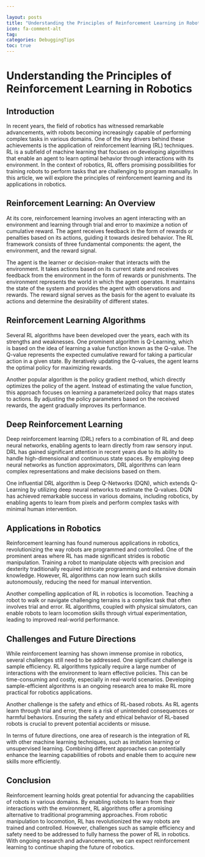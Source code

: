 ```yaml
---

layout: posts
title: "Understanding the Principles of Reinforcement Learning in Robotics"
icon: fa-comment-alt
tag:      
categories: DebuggingTips
toc: true
---
```




# Understanding the Principles of Reinforcement Learning in Robotics

## Introduction

In recent years, the field of robotics has witnessed remarkable advancements, with robots becoming increasingly capable of performing complex tasks in various domains. One of the key drivers behind these achievements is the application of reinforcement learning (RL) techniques. RL is a subfield of machine learning that focuses on developing algorithms that enable an agent to learn optimal behavior through interactions with its environment. In the context of robotics, RL offers promising possibilities for training robots to perform tasks that are challenging to program manually. In this article, we will explore the principles of reinforcement learning and its applications in robotics.

## Reinforcement Learning: An Overview

At its core, reinforcement learning involves an agent interacting with an environment and learning through trial and error to maximize a notion of cumulative reward. The agent receives feedback in the form of rewards or penalties based on its actions, guiding it towards desired behavior. The RL framework consists of three fundamental components: the agent, the environment, and the reward signal.

The agent is the learner or decision-maker that interacts with the environment. It takes actions based on its current state and receives feedback from the environment in the form of rewards or punishments. The environment represents the world in which the agent operates. It maintains the state of the system and provides the agent with observations and rewards. The reward signal serves as the basis for the agent to evaluate its actions and determine the desirability of different states.

## Reinforcement Learning Algorithms

Several RL algorithms have been developed over the years, each with its strengths and weaknesses. One prominent algorithm is Q-Learning, which is based on the idea of learning a value function known as the Q-value. The Q-value represents the expected cumulative reward for taking a particular action in a given state. By iteratively updating the Q-values, the agent learns the optimal policy for maximizing rewards.

Another popular algorithm is the policy gradient method, which directly optimizes the policy of the agent. Instead of estimating the value function, this approach focuses on learning a parameterized policy that maps states to actions. By adjusting the policy parameters based on the received rewards, the agent gradually improves its performance.

## Deep Reinforcement Learning

Deep reinforcement learning (DRL) refers to a combination of RL and deep neural networks, enabling agents to learn directly from raw sensory input. DRL has gained significant attention in recent years due to its ability to handle high-dimensional and continuous state spaces. By employing deep neural networks as function approximators, DRL algorithms can learn complex representations and make decisions based on them.

One influential DRL algorithm is Deep Q-Networks (DQN), which extends Q-Learning by utilizing deep neural networks to estimate the Q-values. DQN has achieved remarkable success in various domains, including robotics, by enabling agents to learn from pixels and perform complex tasks with minimal human intervention.

## Applications in Robotics

Reinforcement learning has found numerous applications in robotics, revolutionizing the way robots are programmed and controlled. One of the prominent areas where RL has made significant strides is robotic manipulation. Training a robot to manipulate objects with precision and dexterity traditionally required intricate programming and extensive domain knowledge. However, RL algorithms can now learn such skills autonomously, reducing the need for manual intervention.

Another compelling application of RL in robotics is locomotion. Teaching a robot to walk or navigate challenging terrains is a complex task that often involves trial and error. RL algorithms, coupled with physical simulators, can enable robots to learn locomotion skills through virtual experimentation, leading to improved real-world performance.

## Challenges and Future Directions

While reinforcement learning has shown immense promise in robotics, several challenges still need to be addressed. One significant challenge is sample efficiency. RL algorithms typically require a large number of interactions with the environment to learn effective policies. This can be time-consuming and costly, especially in real-world scenarios. Developing sample-efficient algorithms is an ongoing research area to make RL more practical for robotics applications.

Another challenge is the safety and ethics of RL-based robots. As RL agents learn through trial and error, there is a risk of unintended consequences or harmful behaviors. Ensuring the safety and ethical behavior of RL-based robots is crucial to prevent potential accidents or misuse.

In terms of future directions, one area of research is the integration of RL with other machine learning techniques, such as imitation learning or unsupervised learning. Combining different approaches can potentially enhance the learning capabilities of robots and enable them to acquire new skills more efficiently.

## Conclusion

Reinforcement learning holds great potential for advancing the capabilities of robots in various domains. By enabling robots to learn from their interactions with the environment, RL algorithms offer a promising alternative to traditional programming approaches. From robotic manipulation to locomotion, RL has revolutionized the way robots are trained and controlled. However, challenges such as sample efficiency and safety need to be addressed to fully harness the power of RL in robotics. With ongoing research and advancements, we can expect reinforcement learning to continue shaping the future of robotics.